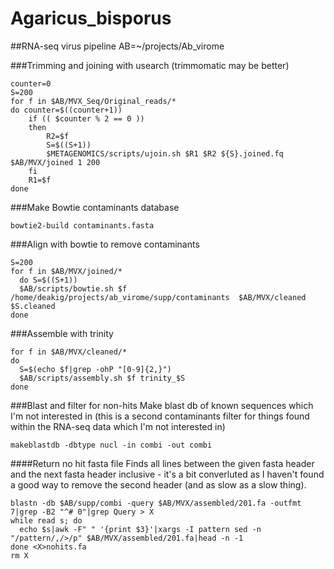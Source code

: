 # Agaricus_bisporus

##RNA-seq virus pipeline 
AB=~/projects/Ab_virome

###Trimming and joining with usearch (trimmomatic may be better)
```shell
counter=0
S=200
for f in $AB/MVX_Seq/Original_reads/*
do counter=$((counter+1))
    if (( $counter % 2 == 0 ))
    then
        R2=$f
        S=$((S+1))
        $METAGENOMICS/scripts/ujoin.sh $R1 $R2 ${S}.joined.fq $AB/MVX/joined 1 200
    fi
    R1=$f
done
```
###Make Bowtie contaminants database
```shell
bowtie2-build contaminants.fasta 
```

###Align with bowtie to remove contaminants
```shell
S=200
for f in $AB/MVX/joined/*
  do S=$((S+1))
  $AB/scripts/bowtie.sh $f /home/deakig/projects/ab_virome/supp/contaminants  $AB/MVX/cleaned $S.cleaned
done
```

###Assemble with trinity
```shell
for f in $AB/MVX/cleaned/*
do
  S=$(echo $f|grep -ohP "[0-9]{2,}")
  $AB/scripts/assembly.sh $f trinity_$S
done
```

###Blast and filter for non-hits
Make blast db of known sequences which I'm not interested in (this is a second contaminants filter for things found within the RNA-seq data which I'm not interested in) 
```shell
makeblastdb -dbtype nucl -in combi -out combi
```

####Return no hit fasta file 
Finds all lines between the given fasta header and the next fasta header inclusive - it's a bit converluted as I haven't found a good way to remove the second header (and as slow as a slow thing).
```shell
blastn -db $AB/supp/combi -query $AB/MVX/assembled/201.fa -outfmt 7|grep -B2 "^# 0"|grep Query > X
while read s; do
  echo $s|awk -F" " '{print $3}'|xargs -I pattern sed -n "/pattern/,/>/p" $AB/MVX/assembled/201.fa|head -n -1 
done <X>nohits.fa
rm X
```

